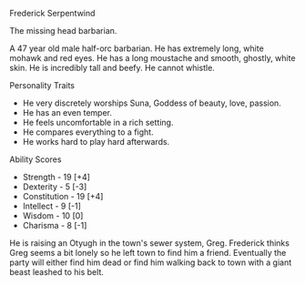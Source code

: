 Frederick Serpentwind

The missing head barbarian.

A 47 year old male half-orc barbarian. He has extremely long, white mohawk and red eyes. He has a long moustache and smooth, ghostly, white skin. He is incredibly tall and beefy. He cannot whistle.

Personality Traits
* He very discretely worships Suna, Goddess of beauty, love, passion.
* He has an even temper. 
* He feels uncomfortable in a rich setting. 
* He compares everything to a fight. 
* He works hard to play hard afterwards.

Ability Scores
* Strength - 19 [+4]
* Dexterity - 5 [-3]
* Constitution - 19 [+4]
* Intellect - 9 [-1]
* Wisdom - 10 [0]
* Charisma - 8 [-1]

He is raising an Otyugh in the town's sewer system, Greg. Frederick thinks Greg seems a bit lonely so he left town to find him a friend. Eventually the party will either find him dead or find him walking back to town with a giant beast leashed to his belt.
